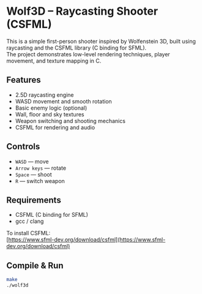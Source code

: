 # Wolf3D – Raycasting Shooter (CSFML)

This is a simple first-person shooter inspired by Wolfenstein 3D, built using raycasting and the CSFML library (C binding for SFML).  
The project demonstrates low-level rendering techniques, player movement, and texture mapping in C.

## Features
- 2.5D raycasting engine
- WASD movement and smooth rotation
- Basic enemy logic (optional)
- Wall, floor and sky textures
- Weapon switching and shooting mechanics
- CSFML for rendering and audio

## Controls
- `WASD` — move
- `Arrow keys` — rotate
- `Space` — shoot
- `R` — switch weapon

## Requirements
- CSFML (C binding for SFML)
- gcc / clang

To install CSFML:  
[https://www.sfml-dev.org/download/csfml](https://www.sfml-dev.org/download/csfml)

## Compile & Run
```bash
make
./wolf3d

